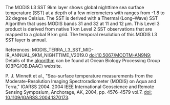 The MODIS L3 SST 9km layer shows global nighttime sea surface temperature (SST) at a depth of a few micrometers with ranges from -1.8 to 32 degree Celsius. The SST is derived with a Thermal (Long–Wave) SST Algorithm that uses MODIS bands 31 and 32 at 11 and 12 μm. This Level 3 product is derived from native 1 km Level 2 SST observations that are mapped to a global 9 km grid. The temporal resolution of this MODIS L3 SST layer is annual.

References: MODIS_TERRA_L3_SST_MID-IR_ANNUAL_9KM_NIGHTTIME_V2019.0 [doi:10.5067/MODTM-AN9N9](https://doi.org/10.5067/MODTM-AN9N9); Details of the [algorithm](https://oceancolor.gsfc.nasa.gov/atbd/sst4/) can be found at Ocean Biology Processing Group (OBPG/OB.DAAC) website.

P. J. Minnett et al., "Sea-surface temperature measurements from the Moderate-Resolution Imaging Spectroradiometer (MODIS) on Aqua and Terra," IGARSS 2004. 2004 IEEE International Geoscience and Remote Sensing Symposium, Anchorage, AK, 2004, pp. 4576-4579 vol.7. [doi: 10.1109/IGARSS.2004.1370173](https://doi.org/10.1109/IGARSS.2004.1370173).
